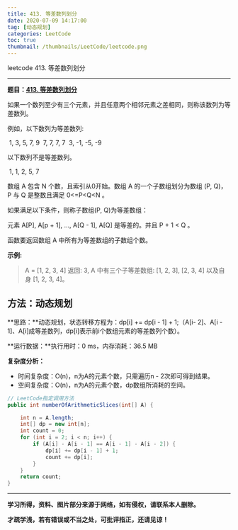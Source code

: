 ```yaml
---
title: 413. 等差数列划分
date: 2020-07-09 14:17:00
tag: [动态规划]
categories: LeetCode
toc: true
thumbnail: /thumbnails/LeetCode/leetcode.png
---
```


leetcode 413. 等差数列划分

<!--more-->

---

**题目：[413. 等差数列划分](https://leetcode-cn.com/problems/arithmetic-slices/)**

如果一个数列至少有三个元素，并且任意两个相邻元素之差相同，则称该数列为等差数列。

例如，以下数列为等差数列:

​	1, 3, 5, 7, 9
​	7, 7, 7, 7
​	3, -1, -5, -9

以下数列不是等差数列。

​	1, 1, 2, 5, 7

数组 A 包含 N 个数，且索引从0开始。数组 A 的一个子数组划分为数组 (P, Q)，P 与 Q 是整数且满足 0<=P<Q<N 。

如果满足以下条件，则称子数组(P, Q)为等差数组：

元素 A[P], A[p + 1], ..., A[Q - 1], A[Q] 是等差的。并且 P + 1 < Q 。

函数要返回数组 A 中所有为等差数组的子数组个数。

**示例:**

> A = [1, 2, 3, 4]
> 返回: 3, A 中有三个子等差数组: [1, 2, 3], [2, 3, 4] 以及自身 [1, 2, 3, 4]。

## 方法：动态规划

**思路：**动态规划，状态转移方程为：dp[i] += dp[i - 1] + 1;（A[i- 2]、A[i - 1]、A[i]成等差数列，dp[i]表示前i个数组元素的等差数列个数）。

**运行数据：**执行用时：0 ms，内存消耗：36.5 MB

**复杂度分析：**

* 时间复杂度：O(n)，n为A的元素个数，只需遍历n - 2次即可得到结果。
* 空间复杂度：O(n)，n为A的元素个数，dp数组所消耗的空间。

```java
// LeetCode指定调用方法 
public int numberOfArithmeticSlices(int[] A) {

    int n = A.length;
    int[] dp = new int[n];
    int count = 0;
    for (int i = 2; i < n; i++) {
        if (A[i] - A[i - 1] == A[i - 1] - A[i - 2]) {
            dp[i] += dp[i - 1] + 1;
            count += dp[i];
        }
    }
    return count;
}
```

---

**学习所得，资料、图片部分来源于网络，如有侵权，请联系本人删除。**

**才疏学浅，若有错误或不当之处，可批评指正，还请见谅！**